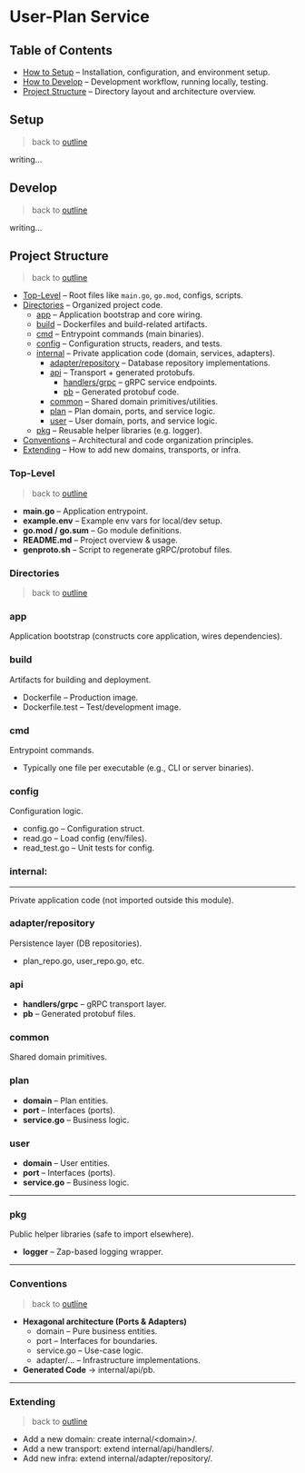 # User-Plan Service

## Table of Contents

- [How to Setup](#setup) – Installation, configuration, and environment setup.
- [How to Develop](#develop) – Development workflow, running locally, testing.
- [Project Structure](#project-structure) – Directory layout and architecture overview.

## Setup

> back to [outline](#table-of-contents)

writing...

## Develop

> back to [outline](#table-of-contents)

writing...

## Project Structure

> back to [outline](#table-of-contents)

- [Top-Level](#top-level) – Root files like `main.go`, `go.mod`, configs, scripts.
- [Directories](#directories) – Organized project code.
  - [app](#app) – Application bootstrap and core wiring.
  - [build](#build) – Dockerfiles and build-related artifacts.
  - [cmd](#cmd) – Entrypoint commands (main binaries).
  - [config](#config) – Configuration structs, readers, and tests.
  - [internal](#internal) – Private application code (domain, services, adapters).
    - [adapter/repository](#adapterrepository) – Database repository implementations.
    - [api](#api) – Transport + generated protobufs.
      - [handlers/grpc](#handlersgrpc) – gRPC service endpoints.
      - [pb](#pb) – Generated protobuf code.
    - [common](#common) – Shared domain primitives/utilities.
    - [plan](#plan) – Plan domain, ports, and service logic.
    - [user](#user) – User domain, ports, and service logic.
  - [pkg](#pkg) – Reusable helper libraries (e.g. logger).
- [Conventions](#conventions) – Architectural and code organization principles.
- [Extending](#extending) – How to add new domains, transports, or infra.

### Top-Level

> back to [outline](#project-structure)

- **main.go** – Application entrypoint.
- **example.env** – Example env vars for local/dev setup.
- **go.mod / go.sum** – Go module definitions.
- **README.md** – Project overview & usage.
- **genproto.sh** – Script to regenerate gRPC/protobuf files.

### Directories

> back to [outline](#project-structure)

### app

Application bootstrap (constructs core application, wires dependencies).

### build

Artifacts for building and deployment.

- Dockerfile – Production image.
- Dockerfile.test – Test/development image.

### cmd

Entrypoint commands.

- Typically one file per executable (e.g., CLI or server binaries).

### config

Configuration logic.

- config.go – Configuration struct.
- read.go – Load config (env/files).
- read_test.go – Unit tests for config.

### **internal**:

---

Private application code (not imported outside this module).

### adapter/repository

Persistence layer (DB repositories).

- plan_repo.go, user_repo.go, etc.

### api

- **handlers/grpc** – gRPC transport layer.
- **pb** – Generated protobuf files.

### common

Shared domain primitives.

### plan

- **domain** – Plan entities.
- **port** – Interfaces (ports).
- **service.go** – Business logic.

### user

- **domain** – User entities.
- **port** – Interfaces (ports).
- **service.go** – Business logic.

---

### pkg

Public helper libraries (safe to import elsewhere).

- **logger** – Zap-based logging wrapper.

---

### Conventions

> back to [outline](#project-structure)

- **Hexagonal architecture (Ports & Adapters)**
  - domain – Pure business entities.
  - port – Interfaces for boundaries.
  - service.go – Use-case logic.
  - adapter/... – Infrastructure implementations.
- **Generated Code** → internal/api/pb.

---

### Extending

> back to [outline](#project-structure)

- Add a new domain: create internal/\<domain\>/.
- Add a new transport: extend internal/api/handlers/.
- Add new infra: extend internal/adapter/repository/.
